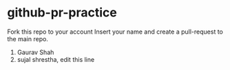 # github-pr-practice
Fork this repo to your account
Insert your name and create a pull-request to the main repo.

1. Gaurav Shah
2. sujal shrestha, edit this line
